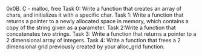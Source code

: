 0x0B. C - malloc, free
Task 0: Write a function that creates an array of chars, and initializes it with a specific char.
Task 1: Write a function that returns a pointer to a newly allocated space in memory, which contains a copy of the string given as a parameter.
Task 2:Write a function that concatenates two strings.
Task 3: Write a function that returns a pointer to a 2 dimensional array of integers.
Task 4: Write a function that frees a 2 dimensional grid previously created by your alloc_grid function.

